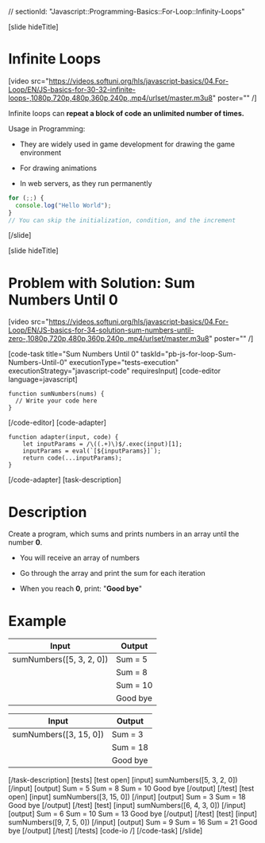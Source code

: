 // sectionId: "Javascript::Programming-Basics::For-Loop::Infinity-Loops"

[slide hideTitle]

# Infinite Loops

[video src="https://videos.softuni.org/hls/javascript-basics/04.For-Loop/EN/JS-basics-for-30-32-infinite-loops-,1080p,720p,480p,360p,240p,.mp4/urlset/master.m3u8" poster="" /]

Infinite loops can **repeat a block of code an unlimited number of times.**

Usage in Programming:

- They are widely used in game development for drawing the game environment

- For drawing animations

- In web servers, as they run permanently

```js
for (;;) {
  console.log("Hello World");
}
// You can skip the initialization, condition, and the increment
```

[/slide]

[slide hideTitle]

# Problem with Solution: Sum Numbers Until 0

[video src="https://videos.softuni.org/hls/javascript-basics/04.For-Loop/EN/JS-basics-for-34-solution-sum-numbers-until-zero-,1080p,720p,480p,360p,240p,.mp4/urlset/master.m3u8" poster="" /]

[code-task title="Sum Numbers Until 0" taskId="pb-js-for-loop-Sum-Numbers-Until-0" executionType="tests-execution" executionStrategy="javascript-code" requiresInput]
[code-editor language=javascript]

```
function sumNumbers(nums) {
  // Write your code here
}
```

[/code-editor]
[code-adapter]

```
function adapter(input, code) {
    let inputParams = /\((.+)\)$/.exec(input)[1];
    inputParams = eval(`[${inputParams}]`);
    return code(...inputParams);
}
```

[/code-adapter]
[task-description]

# Description

Create a program, which sums and prints numbers in an array until the number **0**.

- You will receive an array of numbers

- Go through the array and print the sum for each iteration

- When you reach **0**, print: "**Good bye**"

# Example

| **Input**                | **Output** |
| ------------------------ | ---------- |
| sumNumbers([5, 3, 2, 0]) | Sum = 5    |
|                          | Sum = 8    |
|                          | Sum = 10   |
|                          | Good bye   |

| **Input**   | **Output**  |
| ----------- | ----------- |
| sumNumbers([3, 15, 0])   | Sum = 3    |
|                          | Sum = 18   |
|                          | Good bye   |

[/task-description]
[tests]
[test open]
[input]
sumNumbers([5, 3, 2, 0])
[/input]
[output]
Sum \= 5
Sum \= 8
Sum \= 10
Good bye
[/output]
[/test]
[test open]
[input]
sumNumbers([3, 15, 0])
[/input]
[output]
Sum \= 3
Sum \= 18
Good bye
[/output]
[/test]
[test]
[input]
sumNumbers([6, 4, 3, 0])
[/input]
[output]
Sum \= 6
Sum \= 10
Sum \= 13
Good bye
[/output]
[/test]
[test]
[input]
sumNumbers([9, 7, 5, 0])
[/input]
[output]
Sum \= 9
Sum \= 16
Sum \= 21
Good bye
[/output]
[/test]
[/tests]
[code-io /]
[/code-task]
[/slide]
